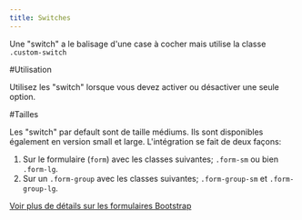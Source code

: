```yaml
---
title: Switches
---
```


Une "switch" a le balisage d'une case à cocher mais utilise la classe <code>.custom-switch</code>

#Utilisation

Utilisez les "switch" lorsque vous devez activer ou désactiver une seule option.

#Tailles

Les "switch" par default sont de taille médiums. Ils sont disponibles également en version small et large. L'intégration se fait de deux façons:

1. Sur le formulaire (<code>form</code>) avec les classes suivantes; <code>.form-sm</code> ou bien <code>.form-lg</code>. 
2. Sur un <code>.form-group</code> avec les classes suivantes; <code>.form-group-sm</code> et <code>.form-group-lg</code>. 


[Voir plus de détails sur les formulaires Bootstrap](https://getbootstrap.com/docs/4.3/components/forms/)